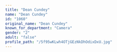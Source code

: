 ```yaml
---
title: "Dean Cundey"
name: "Dean Cundey"
id: "1060"
original_name: "Dean Cundey"
known_for_department: "Camera"
gender: "2"
adult: "false"
profile_path: "/5f95wKLwh4OTjGEzNkDhOdixDxU.jpg"
---
```

